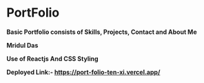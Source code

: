 # PortFolio

**Basic Portfolio consists of Skills, Projects, Contact and About Me**

**Mridul Das**

**Use of Reactjs And CSS Styling**

**Deployed Link:- https://port-folio-ten-xi.vercel.app/**
